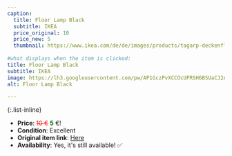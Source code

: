```yaml
---
caption:
  title: Floor Lamp Black
  subtitle: IKEA
  price_original: 10
  price_new: 5
  thumbnail: https://www.ikea.com/de/de/images/products/tagarp-deckenfluter-schwarz-weiss__0810840_pe771436_s5.jpg
  
#what displays when the item is clicked:
title: Floor Lamp Black
subtitle: IKEA
image: https://lh3.googleusercontent.com/pw/AP1GczPvXCCOcUPRSH6BSUaCJ2AVyQuS3IIGfK9NWh4q1s8hltkfWnZ9UG0wOurTRcb59SVabJMcCSQ3f6IOAEx6PDSh1yAPrNCSNFLgGHKgIu6r1_FLdyQHRqfN8-xWQz8Mn3pl60X7JYFX2xKISyfZ_8My2Q=w1220-h1626-s-no-gm?authuser=0
alt: Floor Lamp Black

---
```

{:.list-inline} 
- **Price**: <span style="color:red"><del>10 €</del></span> <span style="color:green">**5**</span> €!
- **Condition**: Excellent
- **Original item link**: [Here](https://www.ikea.com/de/de/p/tagarp-deckenfluter-schwarz-weiss-20404095/)
- **Availability**: Yes, it's still available! ✅
